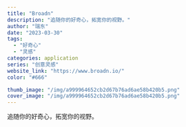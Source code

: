 ```yaml
---
title: "Broadn"
description: "追随你的好奇心，拓宽你的视野。"
author: "瑞东"
date: "2023-03-30"
tags:
  - "好奇心"
  - "灵感"
categories: application
series: "创意灵感"
website_link: "https://www.broadn.io/"
color: "#666"

thumb_image: "/img/a999964652cb2d67b76ad6ae58b420b5.png"
cover_image: "/img/a999964652cb2d67b76ad6ae58b420b5.png"
---
```


追随你的好奇心，拓宽你的视野。